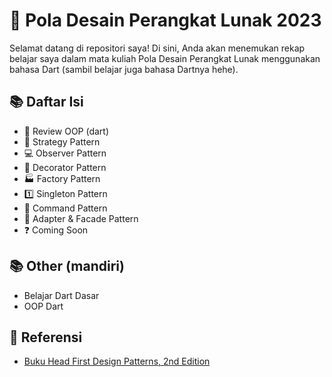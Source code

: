 # 🎯 Pola Desain Perangkat Lunak 2023

Selamat datang di repositori saya! Di sini, Anda akan menemukan rekap belajar saya dalam mata kuliah Pola Desain Perangkat Lunak menggunakan bahasa Dart (sambil belajar juga bahasa Dartnya hehe).

## 📚 Daftar Isi
- 📝 Review OOP (dart)
- 🔢 Strategy Pattern
- 💻 Observer Pattern
- 🎄 Decorator Pattern
- 🏭 Factory Pattern
- 1️⃣ Singleton Pattern
- 💬 Command Pattern
- 🧩 Adapter & Facade Pattern
- ❓ Coming Soon

## 📚 Other (mandiri)
- Belajar Dart Dasar
- OOP Dart

## 📖 Referensi
- [Buku Head First Design Patterns, 2nd Edition](https://www.oreilly.com/library/view/head-first-design/9781492077992/)
